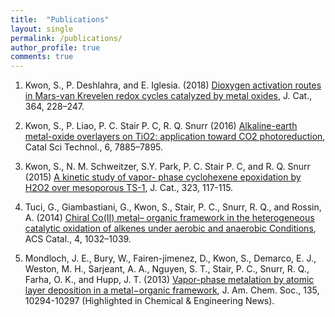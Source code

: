 ```yaml
---
title:  "Publications"
layout: single
permalink: /publications/
author_profile: true
comments: true
---
```



1. Kwon, S., P. Deshlahra, and E. Iglesia. (2018) [Dioxygen activation routes in Mars-van Krevelen redox cycles catalyzed by metal oxides](https://www.sciencedirect.com/science/article/pii/S0021951718302100), J. Cat., 364, 228–247.

2. Kwon, S., P. Liao, P. C. Stair P. C, R. Q. Snurr (2016) [Alkaline-earth metal-oxide overlayers on TiO2: application toward CO2 photoreduction](https://pubs.rsc.org/en/content/articlelanding/2016/cy/c6cy01661h/unauth#!divAbstract), Catal Sci Technol., 6, 7885–7895.

3. Kwon, S., N. M. Schweitzer, S.Y. Park, P. C. Stair P. C, and R. Q. Snurr (2015) [A kinetic study of vapor- phase cyclohexene epoxidation by H2O2 over mesoporous TS-1](https://www.sciencedirect.com/science/article/pii/S0021951715000913), J. Cat., 323, 117-115.

4. Tuci, G., Giambastiani, G., Kwon, S., Stair, P. C., Snurr, R. Q., and Rossin, A. (2014) [Chiral Co(II) metal– organic framework in the heterogeneous catalytic oxidation of alkenes under aerobic and anaerobic Conditions](https://pubs.acs.org/doi/abs/10.1021/cs401003d), ACS Catal., 4, 1032–1039.

5. Mondloch, J. E., Bury, W., Fairen-jimenez, D., Kwon, S., Demarco, E. J., Weston, M. H., Sarjeant, A. A., Nguyen, S. T., Stair, P. C., Snurr, R. Q., Farha, O. K., and Hupp, J. T. (2013) [Vapor-phase metalation by atomic layer deposition in a metal−organic framework](https://pubs.acs.org/doi/abs/10.1021/ja4050828), J. Am. Chem. Soc., 135, 10294-10297 (Highlighted in Chemical & Engineering News).
